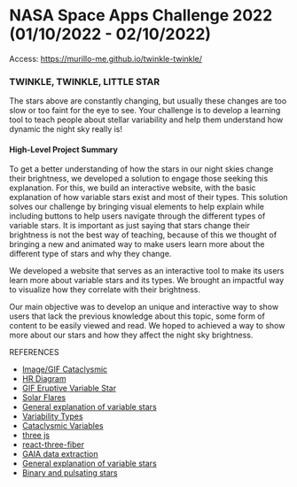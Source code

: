 # NASA Space Apps Challenge 2022 (01/10/2022 - 02/10/2022)
Access: https://murillo-me.github.io/twinkle-twinkle/

### TWINKLE, TWINKLE, LITTLE STAR

The stars above are constantly changing, but usually these changes are too slow or too faint for the eye to see. Your challenge is to develop a learning tool to teach people about stellar variability and help them understand how dynamic the night sky really is!


#### High-Level Project Summary

To get a better understanding of how the stars in our night skies change their brightness, we developed a solution to engage those seeking this explanation. For this, we build an interactive website, with the basic explanation of how variable stars exist and most of their types. This solution solves our challenge by bringing visual elements to help explain while including buttons to help users navigate through the different types of variable stars. It is important as just saying that stars change their brightness is not the best way of teaching, because of this we thought of bringing a new and animated way to make users learn more about the different type of stars and why they change.

We developed a website that serves as an interactive tool to make its users learn more about variable stars and its types. We brought an impactful way to visualize how they correlate with their brightness.

Our main objective was to develop an unique and interactive way to show users that lack the previous knowledge about this topic, some form of content to be easily viewed and read. We hoped to achieved a way to show more about our stars and how they affect the night sky brightness.

REFERENCES

- [Image/GIF Cataclysmic](http://www.vikdhillon.staff.shef.ac.uk/seminars/lives_of_binary_stars/cv.html)
- [HR Diagram](https://ase.tufts.edu/cosmos/view_picture.asp?id=1404)
- [GIF Eruptive Variable Star](https://svs.gsfc.nasa.gov/vis/a010000/a013000/a013003/3_CME_and_SEP_final_v02_4k_30fps.mp4)
- [Solar Flares](https://bgr.com/science/this-nasa-image-of-solar-flares-on-the-sun-looks-like-a-crazy-sci-fi-movie/)
- [General explanation of variable stars](https://astronomy.swin.edu.au/cosmos/V/Variable+Stars)
- [Variability Types](http://www.sai.msu.su/gcvs/gcvs/vartype.htm)
- [Cataclysmic Variables](https://imagine.gsfc.nasa.gov/science/objects/cataclysmic_variables.html)
- [three js](https://threejs.org/)
- [react-three-fiber](https://github.com/pmndrs/react-three-fiber)
- [GAIA data extraction](https://www.cosmos.esa.int/web/gaia-users/archive/programmatic-access)
- [General explanation of variable stars](http://astro.if.ufrgs.br/estrelas/variaveis.htm)
- [Binary and pulsating stars](http://www.astro.iag.usp.br/~jane/aga215/apostila/cap13.pdf)
